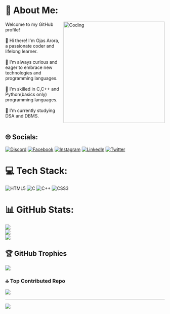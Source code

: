 # 💫 About Me:
<img align ="right" alt="Coding"  width="320"  src="https://cdn.dribbble.com/users/4708248/screenshots/14864517/media/b062fc11710dae270fd4d914a6ff3f60.gif">
Welcome to my GitHub profile!<br><br>👋 Hi there! I'm Ojas Arora, a passionate coder and lifelong learner.<br><br>🌱 I'm always curious and eager to embrace new technologies and programming languages.<br><br>🔧 I'm skilled in C,C++ and Python(basics only) programming languages.<br><br>🎯 I'm currently studying DSA and DBMS.<br><br>


## 🌐 Socials:
[![Discord](https://img.shields.io/badge/Discord-%237289DA.svg?logo=discord&logoColor=white)](https://discord.gg/796383127853334568) [![Facebook](https://img.shields.io/badge/Facebook-%231877F2.svg?logo=Facebook&logoColor=white)](https://facebook.com/ojas.arora14@gmail.com) [![Instagram](https://img.shields.io/badge/Instagram-%23E4405F.svg?logo=Instagram&logoColor=white)](https://instagram.com/ojas.arora14) [![LinkedIn](https://img.shields.io/badge/LinkedIn-%230077B5.svg?logo=linkedin&logoColor=white)](https://linkedin.com/in/ojas-arora-34910a24b/) [![Twitter](https://img.shields.io/badge/Twitter-%231DA1F2.svg?logo=Twitter&logoColor=white)](https://twitter.com/@OjasArora2314) 

# 💻 Tech Stack:
![HTML5](https://img.shields.io/badge/html5-%23E34F26.svg?style=for-the-badge&logo=html5&logoColor=white) ![C](https://img.shields.io/badge/c-%2300599C.svg?style=for-the-badge&logo=c&logoColor=white) ![C++](https://img.shields.io/badge/c++-%2300599C.svg?style=for-the-badge&logo=c%2B%2B&logoColor=white) ![CSS3](https://img.shields.io/badge/css3-%231572B6.svg?style=for-the-badge&logo=css3&logoColor=white) 
# 📊 GitHub Stats:
![](https://github-readme-stats.vercel.app/api?username=Ojas-Arora&theme=blue-green&hide_border=false&include_all_commits=true&count_private=true)<br/>
![](https://github-readme-streak-stats.herokuapp.com/?user=Ojas-Arora&theme=blue-green&hide_border=false)<br/>
![](https://github-readme-stats.vercel.app/api/top-langs/?username=Ojas-Arora&theme=blue-green&hide_border=false&include_all_commits=true&count_private=true&layout=compact)


## 🏆 GitHub Trophies
![](https://github-profile-trophy.vercel.app/?username=Ojas-Arora&theme=radical&no-frame=false&no-bg=false&margin-w=4)

### 🔝 Top Contributed Repo
![](https://github-contributor-stats.vercel.app/api?username=Ojas-Arora&limit=5&theme=radical&combine_all_yearly_contributions=true)

---
[![](https://visitcount.itsvg.in/api?id=Ojas-Arora&icon=0&color=1)](https://visitcount.itsvg.in)

<!-- Proudly created with GPRM ( https://gprm.itsvg.in ) -->

